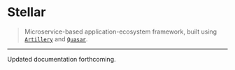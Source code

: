 # Stellar

> Microservice-based application-ecosystem framework,
> built using [`Artillery`](https://github.com/abstractive/artillery)
> and [`Quasar`](https://github.com/quasarframework/quasar).

---

Updated documentation forthcoming.

